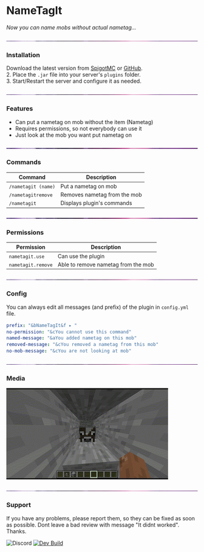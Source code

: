 # NameTagIt     
*Now you can name mobs without actual nametag...*  

![](https://github.com/wejkey/SoneMC/raw/main/images/images2/separator.png)

### Installation

Download the latest version from [SpigotMC](#) or [GitHub](#).  
2. Place the `.jar` file into your server's `plugins` folder.  
3. Start/Restart the server and configure it as needed.  

![](https://github.com/wejkey/SoneMC/raw/main/images/images2/separator.png)


### Features

- Can put a nametag on mob without the item (Nametag)
- Requires permissions, so not everybody can use it
- Just look at the mob you want put nametag on


![](https://github.com/wejkey/SoneMC/raw/main/images/images2/separator.png)

### Commands

| Command | Description |
|---------|------------|
| `/nametagit (name)` | Put a nametag on mob |
| `/nametagitremove` | Removes nametag from the mob |
| `/nametagit` | Displays plugin's commands |

![](https://github.com/wejkey/SoneMC/raw/main/images/images2/separator.png)


### Permissions

| Permission | Description |
|------------|-------------|
| `nametagit.use` | Can use the plugin |
| `nametagit.remove` | Able to remove nametag from the mob |

![](https://github.com/wejkey/SoneMC/raw/main/images/images2/separator.png)


### Config

You can always edit all messages (and prefix) of the plugin in `config.yml` file.

```yaml
prefix: "&bNameTagIt&f ▸ "
no-permission: "&cYou cannot use this command"
named-message: "&aYou added nametag on this mob"
removed-message: "&cYou removed a nametag from this mob"
no-mob-message: "&cYou are not looking at mob"
```

![](https://github.com/wejkey/SoneMC/raw/main/images/images2/separator.png)

### Media

![NametagIt GIF](https://github.com/wejkey/SoneMC/raw/main/images/gifs/nametagit.gif)

![](https://github.com/wejkey/SoneMC/raw/main/images/images2/separator.png)


### Support

If you have any problems, please report them, so they can be fixed as soon as possible. Dont leave a bad review with message "It didnt worked". Thanks.

![Discord](https://img.shields.io/discord/1340050728764575815?style=for-the-badge)
[![Dev Build](https://img.shields.io/badge/Download%20Build-orange?style=for-the-badge&logo=github)](https://github.com/wejkey/NameTagIt/releases/tag/1.1)  




